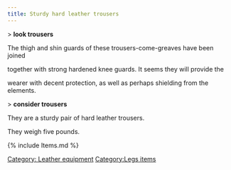 ```yaml
---
title: Sturdy hard leather trousers
---
```


\> **look trousers**

The thigh and shin guards of these trousers-come-greaves have been
joined

together with strong hardened knee guards. It seems they will provide
the

wearer with decent protection, as well as perhaps shielding from the
elements.

\> **consider trousers**

They are a sturdy pair of hard leather trousers.

They weigh five pounds.

{% include Items.md %}

[Category: Leather equipment](Category:_Leather_equipment "wikilink")
[Category:Legs items](Category:Legs_items "wikilink")